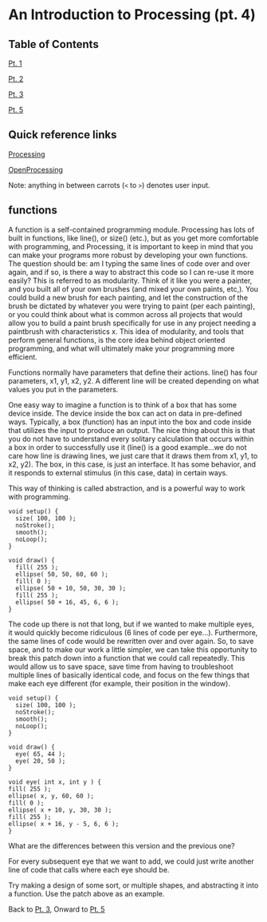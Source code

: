 # An Introduction to Processing (pt. 4)

## Table of Contents
[Pt. 1](pt1.md)

[Pt. 2](pt2.md)

[Pt. 3](pt3.md)

[Pt. 5](pt5.md)

## Quick reference links

[Processing](http://processing.org/)

[OpenProcessing](http://www.openprocessing.org/)

Note: anything in between carrots (`<` to `>`) denotes user input.

## functions

A function is a self-contained programming module. Processing has lots of built in functions, like line(), or size() (etc.), but as you get more comfortable with programming, and Processing, it is important to keep in mind that you can make your programs more robust by developing your own functions. The question should be: am I typing the same lines of code over and over again, and if so, is there a way to abstract this code so I can re-use it more easily? This is referred to as modularity. Think of it like you were a painter, and you built all of your own brushes (and mixed your own paints, etc,). You could build a new brush for each painting, and let the construction of the brush be dictated by whatever you were trying to paint (per each painting), or you could think about what is common across all projects that would allow you to build a paint brush specifically for use in any project needing a paintbrush with characteristics x. This idea of modularity, and tools that perform general functions, is the core idea behind object oriented programming, and what will ultimately make your programming more efficient.

Functions normally have parameters that define their actions. line() has four parameters, x1, y1, x2, y2. A different line will be created depending on what values you put in the parameters.

One easy way to imagine a function is to think of a box that has some device inside. The device inside the box can act on data in pre-defined ways. Typically, a box (function) has an input into the box and code inside that utilizes the input to produce an output. The nice thing about this is that you do not have to understand every solitary calculation that occurs within a box in order to successfully use it (line() is a good example...we do not care how line is drawing lines, we just
care that it draws them from x1, y1, to x2, y2). The box, in this case, is just an interface. It has some behavior, and it responds to external stimulus (in this case, data) in certain ways.

This way of thinking is called abstraction, and is a powerful way to work with programming.

```
void setup() {
  size( 100, 100 );
  noStroke();
  smooth();
  noLoop();
}

void draw() {
  fill( 255 );
  ellipse( 50, 50, 60, 60 );
  fill( 0 );
  ellipse( 50 + 10, 50, 30, 30 );
  fill( 255 );
  ellipse( 50 + 16, 45, 6, 6 );
}
```

The code up there is not that long, but if we wanted to make multiple eyes, it would quickly become ridiculous (6 lines of code per eye...). Furthermore, the same lines of code would be rewritten over and over again. So, to save space, and to make our work a little simpler, we can take this opportunity to break this patch down into a function that we could call repeatedly. This would allow us to save space, save time from having to troubleshoot multiple lines of basically identical code, and focus on the few things that make each eye different (for example, their position in the window).

```
void setup() {
  size( 100, 100 );
  noStroke();
  smooth();
  noLoop();
}

void draw() {
  eye( 65, 44 );
  eye( 20, 50 );
}

void eye( int x, int y ) {
fill( 255 );
ellipse( x, y, 60, 60 );
fill( 0 );
ellipse( x + 10, y, 30, 30 );
fill( 255 );
ellipse( x + 16, y - 5, 6, 6 );
}
```

What are the differences between this version and the previous one?

For every subsequent eye that we want to add, we could just write another line of code that calls where each eye should be.

Try making a design of some sort, or multiple shapes, and abstracting it into a function. Use the patch above as an example.

Back to [Pt. 3](pt3.md), Onward to [Pt. 5](pt5.md)